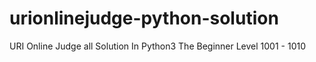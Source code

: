 # urionlinejudge-python-solution

URI Online Judge all Solution In Python3
The Beginner Level 1001 - 1010
